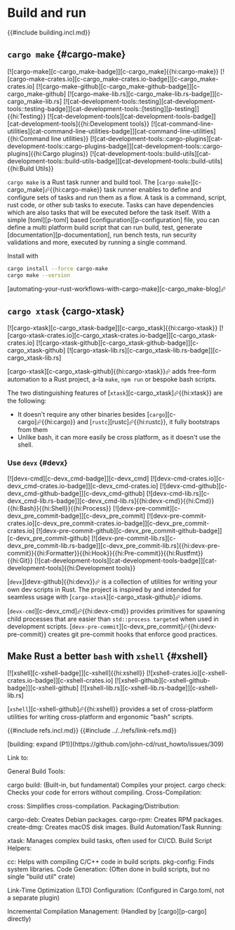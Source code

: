 # Build and run

{{#include building.incl.md}}

## `cargo make` {#cargo-make}

[![cargo-make][c-cargo_make-badge]][c-cargo_make]{{hi:cargo-make}}
[![cargo-make-crates.io][c-cargo_make-crates.io-badge]][c-cargo_make-crates.io]
[![cargo-make-github][c-cargo_make-github-badge]][c-cargo_make-github]
[![cargo-make-lib.rs][c-cargo_make-lib.rs-badge]][c-cargo_make-lib.rs]
[![cat-development-tools::testing][cat-development-tools::testing-badge]][cat-development-tools::[testing][p-testing]]{{hi:Testing}}
[![cat-development-tools][cat-development-tools-badge]][cat-development-tools]{{hi:Development tools}}
[![cat-command-line-utilities][cat-command-line-utilities-badge]][cat-command-line-utilities]{{hi:Command line utilities}}
[![cat-development-tools::cargo-plugins][cat-development-tools::cargo-plugins-badge]][cat-development-tools::cargo-plugins]{{hi:Cargo plugins}}
[![cat-development-tools::build-utils][cat-development-tools::build-utils-badge]][cat-development-tools::build-utils]{{hi:Build Utils}}

`cargo make` is a Rust task runner and build tool. The [`cargo-make`][c-cargo_make]⮳{{hi:cargo-make}} task runner enables to define and configure sets of tasks and run them as a flow. A task is a command, script, rust code, or other sub tasks to execute. Tasks can have dependencies which are also tasks that will be executed before the task itself.
With a simple [toml][p-toml] based [configuration][p-configuration] file, you can define a multi platform build script that can run build, test, generate [documentation][p-documentation], run bench tests, run security validations and more, executed by running a single command.

Install with

```bash
cargo install --force cargo-make
cargo make --version
```

[automating-your-rust-workflows-with-cargo-make][c-cargo_make-blog]⮳

## `cargo xtask` {cargo-xtask}

[![cargo-xtask][c-cargo_xtask-badge]][c-cargo_xtask]{{hi:cargo-xtask}}
[![cargo-xtask-crates.io][c-cargo_xtask-crates.io-badge]][c-cargo_xtask-crates.io]
[![cargo-xtask-github][c-cargo_xtask-github-badge]][c-cargo_xtask-github]
[![cargo-xtask-lib.rs][c-cargo_xtask-lib.rs-badge]][c-cargo_xtask-lib.rs]

[cargo-xtask][c-cargo_xtask-github]{{hi:cargo-xtask}}⮳ adds free-form automation to a Rust project, a-la `make`, `npm run` or bespoke bash scripts.

The two distinguishing features of [`xtask`][c-cargo_xtask]⮳{{hi:xtask}} are the following:

- It doesn't require any other binaries besides [`cargo`][c-cargo]⮳{{hi:cargo}} and [`rustc`][rustc]⮳{{hi:rustc}}, it fully bootstraps from them
- Unlike bash, it can more easily be cross platform, as it doesn't use the shell.

### Use `devx` {#devx}

[![devx-cmd][c-devx_cmd-badge]][c-devx_cmd] [![devx-cmd-crates.io][c-devx_cmd-crates.io-badge]][c-devx_cmd-crates.io] [![devx-cmd-github][c-devx_cmd-github-badge]][c-devx_cmd-github] [![devx-cmd-lib.rs][c-devx_cmd-lib.rs-badge]][c-devx_cmd-lib.rs]{{hi:devx-cmd}}{{hi:Cmd}}{{hi:Bash}}{{hi:Shell}}{{hi:Process}} [![devx-pre-commit][c-devx_pre_commit-badge]][c-devx_pre_commit] [![devx-pre-commit-crates.io][c-devx_pre_commit-crates.io-badge]][c-devx_pre_commit-crates.io] [![devx-pre-commit-github][c-devx_pre_commit-github-badge]][c-devx_pre_commit-github] [![devx-pre-commit-lib.rs][c-devx_pre_commit-lib.rs-badge]][c-devx_pre_commit-lib.rs]{{hi:devx-pre-commit}}{{hi:Formatter}}{{hi:Hook}}{{hi:Pre-commit}}{{hi:Rustfmt}}{{hi:Git}} [![cat-development-tools][cat-development-tools-badge]][cat-development-tools]{{hi:Development tools}}

[`devx`][devx-github]{{hi:devx}}⮳ is a collection of utilities for writing your own dev scripts in Rust. The project is inspired by and intended for seamless usage with [`cargo-xtask`][c-cargo_xtask-github]⮳ idioms.

[`devx-cmd`][c-devx_cmd]⮳{{hi:devx-cmd}} provides primitives for spawning child processes that are easier than `std::process targeted` when used in development scripts. [`devx-pre-commit`][c-devx_pre_commit]⮳{{hi:devx-pre-commit}} creates git pre-commit hooks that enforce good practices.

## Make Rust a better `bash` with `xshell` {#xshell}

[![xshell][c-xshell-badge]][c-xshell]{{hi:xshell}}
[![xshell-crates.io][c-xshell-crates.io-badge]][c-xshell-crates.io]
[![xshell-github][c-xshell-github-badge]][c-xshell-github]
[![xshell-lib.rs][c-xshell-lib.rs-badge]][c-xshell-lib.rs]

[`xshell`][c-xshell-github]⮳{{hi:xshell}} provides a set of cross-platform utilities for writing cross-platform and ergonomic "bash" scripts.

{{#include refs.incl.md}}
{{#include ../../refs/link-refs.md}}

<div class="hidden">
[building: expand (P1)](https://github.com/john-cd/rust_howto/issues/309)

Link to:

General Build Tools:

cargo build: (Built-in, but fundamental) Compiles your project.
cargo check: Checks your code for errors without compiling.
Cross-Compilation:

cross: Simplifies cross-compilation.
Packaging/Distribution:

cargo-deb: Creates Debian packages.
cargo-rpm: Creates RPM packages.
create-dmg: Creates macOS disk images.
Build Automation/Task Running:

xtask: Manages complex build tasks, often used for CI/CD.
Build Script Helpers:

cc: Helps with compiling C/C++ code in build scripts.
pkg-config: Finds system libraries.
Code Generation: (Often done in build scripts, but no single "build util" crate)

Link-Time Optimization (LTO) Configuration: (Configured in Cargo.toml, not a separate plugin)

Incremental Compilation Management: (Handled by [cargo][p-cargo] directly)
</div>
